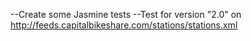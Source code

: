 --Create some Jasmine tests
  --Test for version "2.0" on http://feeds.capitalbikeshare.com/stations/stations.xml
